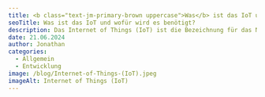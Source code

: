 ```yaml
---
title: <b class="text-jm-primary-brown uppercase">Was</b> ist das IoT und wofür <b class="text-jm-primary-brown uppercase">wird es benötigt?</b>
seoTitle: Was ist das IoT und wofür wird es benötigt?
description: Das Internet of Things (IoT) ist die Bezeichnung für das Netzwerk physischer Objekte („Things“), die mit Sensoren, Software und anderer Technologie ausgestattet sind, um diese mit anderen Geräten und Systemen über das Internet zu vernetzen, sodass zwischen den Objekten Daten ausgetauscht werden können.
date: 21.06.2024
author: Jonathan
categories:
  - Allgemein
  - Entwicklung
image: /blog/Internet-of-Things-(IoT).jpeg
imageAlt: Internet of Things (IoT)
---
```

